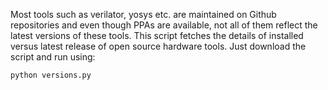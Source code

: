 Most tools such as verilator, yosys etc. are maintained on Github repositories and even though PPAs are available, not all of them reflect the latest versions of these tools.
This script fetches the details of installed versus latest release of open source hardware tools. Just download the script and run using:

```bash
python versions.py
```

